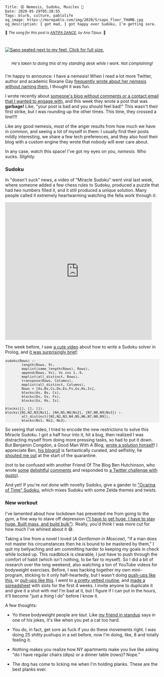    Title: 😡 Nemesis, Sudoku, Muscles 💪
    Date: 2020-05-29T05:28:55
    Tags: blurb, culture, pablolife
    og_image: https://morepablo.com/img/2020/5/sapo_floor_THUMB.jpg
    og_description: I got mad, I got happy over Sudoku, I'm getting sore.

<small>🎵 <em>The song for this post is <a href="https://www.youtube.com/watch?v=tksolV5Gkso">ANTIFA DANCE</a>, by Ana Tijoux.</em> 🎵</small>

<div class="caption-img-block" style="margin: 25px auto">
<a href="/img/2020/5/sapo_floor.jpg" target="blank"><img src="/img/2020/5/sapo_floor_THUMB.jpg" alt="Sapo seated next to my feet. Click for full size." style="margin: 15px auto;" /></a>
<p style="font-style: italic; text-align: center; font-size: small">He's taken to doing this at my standing desk while I work. Not complaining!</p>
</div>

I'm happy to announce: I have a nemesis! When I read a lot more Twitter, author
and academic Roxane Gay [frequently wrote about her nemesis without naming
them.][1] I thought it was fun.

I wrote recently about [someone's blog without comments or a contact email that
I wanted to engage with,][2] and this week they wrote a post that was
**garbage!** Like, "your post is bad and you should feel bad!" This wasn't their
first strike, but I was rounding up the other times. This time, they crossed a
line!!!!

Like any good nemesis, most of the anger results from how much we have in
common, and seeing a lot of myself in them: I usually find their posts mildly
interesting, we share a few tech preferences, and they also host their blog with
a custom engine they wrote that nobody will ever care about.

In any case, watch this space! I've got my eyes on you, _nemesis._ Who sucks.
_Slightly._

### Sudoku

In "doesn't suck" news, a video of "Miracle Sudoku" went viral last week, where
someone added a few chess rules to Sudoku, produced a puzzle that had _two_
numbers filled it, and it still produced a unique solution. Many people called
it extremely heartwarming watching the fella work through it:

<iframe width="800" height="450" style="max-width: 95%" src="https://www.youtube.com/embed/yKf9aUIxdb4" frameborder="0" allow="accelerometer; autoplay; encrypted-media; gyroscope; picture-in-picture" allowfullscreen></iframe>

The week before, I saw [a cute video][4] about how to write a Sudoku solver in
Prolog, and [it was surprisingly brief][5]:

<pre style="background-color: #efefef; font-size: .8em">
sudoku(Rows) :-
        length(Rows, 9),
        maplist(same_length(Rows), Rows),
        append(Rows, Vs), Vs ins 1..9,
        maplist(all_distinct, Rows),
        transpose(Rows, Columns),
        maplist(all_distinct, Columns),
        Rows = [As,Bs,Cs,Ds,Es,Fs,Gs,Hs,Is],
        blocks(As, Bs, Cs),
        blocks(Ds, Es, Fs),
        blocks(Gs, Hs, Is).

blocks([], [], []).
blocks([N1,N2,N3|Ns1], [N4,N5,N6|Ns2], [N7,N8,N9|Ns3]) :-
        all_distinct([N1,N2,N3,N4,N5,N6,N7,N8,N9]),
        blocks(Ns1, Ns2, Ns3).
</pre>

So seeing that video, I tried to encode the new restrictions to solve this
Miracle Sudoku. I got a half hour into it, hit a bug, then realized I was
distracting myself from doing more pressing tasks, so had to put it down. But
Benjamin Congdon, a Good Man With A Blog, [wrote a solution himself][6]! I
appreciate Ben, [his blogroll][18] is fantastically curated, and selfishly, he
[shouted me out][7] at the start of the quarantine.

(not to be confused with another Friend Of The Blog Ben Hutchinson, who wrote
[some][8] [delightful][9] [comments][10] and responded to [a Twitter challenge
with gusto][11]).

And yet! If you're _not done_ with novelty Sudoku, give a gander to ["Ocarina of
Time" Sudoku][3], which mixes Sudoku with some Zelda themes and twists.

### New workout

I've lamented about how lockdown has prevented me from going to the gym, a fine
way to stave off depression (["I have to get huge, I have to stay
huge. Built mass, and build bulk"][12]). Really, you'd think I was more cut for
how much I've whined about it 😅.

Taking a line from a novel I loved (_A Gentleman in Moscow_), "If a man does
not master his circumstances then he is bound to be mastered by them," I quit my
bellyaching and am committing harder to keeping my goals in check while
locked up. This roadblock is clearable, I just have to push through the comfort
of habit (which isn't nothing, to be fair to myself). So I did a bit of research
over the long weekend, also watching a ton of YouTube videos for bodyweight
exercises. Before, I was hacking together my own mini-program, sticking to it
only half-heartedly, but I wasn't doing [push-ups like this][14], or [pull-ups
like this][13]. I went to [a pretty vetted routine][15], and [made a
spreadsheet][16] with slots for the first 4 weeks. I invite anyone to duplicate
it and give it a shot with me!  I'm bad at it, but I figure if I can put in the
hours, it'll become "just a thing I do" before I know it.

A few thoughts:

- Yo these bodyweight people are _taut._ Like [my friend in standup][17] says in
  one of his jokes, it's like when you pet a cat too hard.

- You do, in fact, get sore as fuck if you do these movements right. I was doing
  25 shitty pushups in a set before, now I'm doing, like, 8 and totally feeling
  it.

- Nothing makes you realize how NY apartments make you live like asking "do I
  have regular chairs (dips) or a dinner table (rows)? Nope."

- The dog has come to licking me when I'm holding planks. These are the best
  planks ever.
  
   [1]: https://twitter.com/search?q=nemesis%20(from%3Argay)
   [2]: /2020/04/booze-blogs-video.html
   [3]: https://bedibug.com/sudoku/#/
   [4]: https://www.youtube.com/watch?v=5KUdEZTu06o
   [5]: https://www.metalevel.at/sudoku/
   [6]: https://benjamincongdon.me/blog/2020/05/23/Solving-the-Miracle-Sudoku-in-Prolog/
   [7]: https://benjamincongdon.me/blog/2020/03/24/March-Updates/
   [8]: https://us.morepablo.com/t/back-on-my-bullshit-self-hosted-adventures/712/2
   [9]: https://us.morepablo.com/t/20-questions/790/2
   [10]: https://us.morepablo.com/t/blasphemous/736/2
   [11]: https://twitter.com/Aldaviva/status/1161462819444809728
   [12]: https://www.youtube.com/watch?v=cjd8E1rD3m4
   [13]: https://www.youtube.com/watch?v=eGo4IYlbE5g
   [14]: https://www.youtube.com/watch?v=IODxDxX7oi4
   [15]: https://old.reddit.com/r/bodyweightfitness/wiki/kb/recommended_routine
   [16]: https://docs.google.com/spreadsheets/d/1psS08UsulKOeRP8rjUaC20ST3QFB6xaoSTKvcSap9n8/edit?usp=sharing
   [17]: https://twitter.com/ryschutt/
   [18]: https://benjamincongdon.me/blogroll
